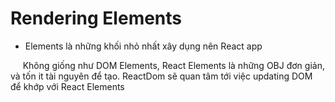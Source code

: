 ﻿# Rendering Elements
* Elements là những khối nhỏ nhất xây dụng nên React app

&nbsp;&nbsp;&nbsp;&nbsp; Không giống như DOM Elements, React Elements là những OBJ đơn giản, và tốn it tài nguyên để tạo. ReactDom sẽ quan tâm tới việc updating DOM để khớp với React Elements
